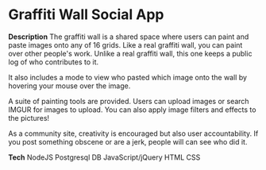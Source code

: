 # **Graffiti Wall Social App**

**Description**
The graffiti wall is a shared space where users can paint and paste images onto any of 16 grids. Like a real graffiti wall, you can paint over other people's work. Unlike a real graffiti wall, this one keeps a public log of who contributes to it. 

It also includes a mode to view who pasted which image onto the wall by hovering your mouse over the image.

A suite of painting tools are provided. 
Users can upload images or search IMGUR for images to upload. You can also apply image filters and effects to the pictures!

As a community site, creativity is encouraged but also user accountability. If you post something obscene or are a jerk, people will can see who did it. 

**Tech**
NodeJS
Postgresql DB
JavaScript/jQuery
HTML
CSS
